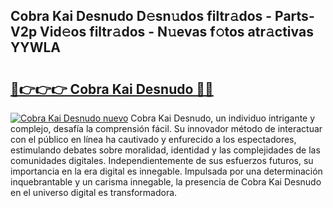 ## Cobra Kai Desnudo D𝚎sn𝚞dos filtr𝚊dos - Parts-V2p Vid𝚎os filtr𝚊dos - N𝚞evas f𝚘tos atr𝚊ctivas YYWLA

# <h2><a href="http://mb3mxe.tromn.icu/?c=Cobra+Kai+Desnudo">🔗👉👉👉 Cobra Kai Desnudo 🔗🔗</a></h2>

[![Cobra Kai Desnudo nuevo](https://i.imgur.com/pEAQMta.gif)](http://mb3mxe.tromn.icu/?c=Cobra+Kai+Desnudo)
Cobra Kai Desnudo, un individuo intrigante y complejo, desafía la comprensión fácil. Su innovador método de interactuar con el público en línea ha cautivado y enfurecido a los espectadores, estimulando debates sobre moralidad, identidad y las complejidades de las comunidades digitales. Independientemente de sus esfuerzos futuros, su importancia en la era digital es innegable. Impulsada por una determinación inquebrantable y un carisma innegable, la presencia de Cobra Kai Desnudo en el universo digital es transformadora.
